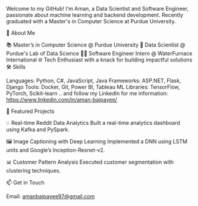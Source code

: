 Welcome to my GitHub! I'm Aman, a Data Scientist and Software Engineer, passionate about machine learning and backend development. Recently graduated with a Master's in Computer Science at Purdue University.

🚀 About Me

📚 Master’s in Computer Science @ Purdue University
💼 Data Scientist @ Purdue's Lab of Data Science
👨‍💻 Software Engineer Intern @ WaterFurnace International
🌐 Tech Enthusiast with a knack for building impactful solutions
🛠 Skills

Languages: Python, C#, JavaScript, Java
Frameworks: ASP.NET, Flask, Django
Tools: Docker, Git, Power BI, Tableau
ML Libraries: TensorFlow, PyTorch, Scikit-learn 
.. and follow my LinkedIn for me information: https://www.linkedin.com/in/aman-bajpayee/

🌟 Featured Projects

💡 Real-time Reddit Data Analytics
Built a real-time analytics dashboard using Kafka and PySpark.

🖼️ Image Captioning with Deep Learning
Implemented a DNN using LSTM units and Google’s Inception-Resnet-v2.

📊 Customer Pattern Analysis
Executed customer segmentation with clustering techniques.

📫 Get in Touch

Email: amanbajpayee97@gmail.com

